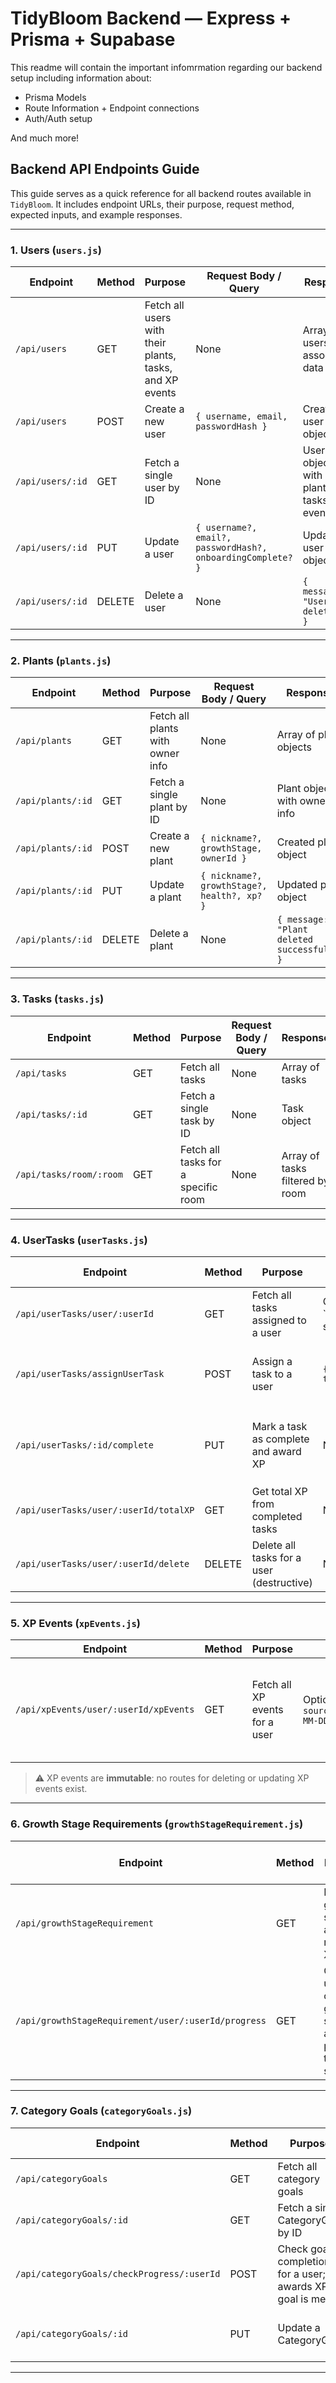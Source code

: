 # TidyBloom Backend — Express + Prisma + Supabase


This readme will contain the important infomrmation regarding our backend setup including information about:

- Prisma Models
- Route Information + Endpoint connections
- Auth/Auth setup

And much more!

## Backend API Endpoints Guide

This guide serves as a quick reference for all backend routes available in ```TidyBloom```. It includes endpoint URLs, their purpose, request method, expected inputs, and example responses.

---

### **1. Users (`users.js`)**

| Endpoint | Method | Purpose | Request Body / Query | Response |
|----------|--------|---------|-------------------|---------|
| `/api/users` | GET | Fetch all users with their plants, tasks, and XP events | None | Array of users with associated data |
| `/api/users` | POST | Create a new user | `{ username, email, passwordHash }` | Created user object |
| `/api/users/:id` | GET | Fetch a single user by ID | None | User object with plants, tasks, XP events |
| `/api/users/:id` | PUT | Update a user | `{ username?, email?, passwordHash?, onboardingComplete? }` | Updated user object |
| `/api/users/:id` | DELETE | Delete a user | None | `{ message: "User deleted" }` |

---

### **2. Plants (`plants.js`)**

| Endpoint | Method | Purpose | Request Body / Query | Response |
|----------|--------|---------|-------------------|---------|
| `/api/plants` | GET | Fetch all plants with owner info | None | Array of plant objects |
| `/api/plants/:id` | GET | Fetch a single plant by ID | None | Plant object with owner info |
| `/api/plants/:id` | POST | Create a new plant | `{ nickname?, growthStage, ownerId }` | Created plant object |
| `/api/plants/:id` | PUT | Update a plant | `{ nickname?, growthStage?, health?, xp? }` | Updated plant object |
| `/api/plants/:id` | DELETE | Delete a plant | None | `{ message: "Plant deleted successfully" }` |

---

### **3. Tasks (`tasks.js`)**

| Endpoint | Method | Purpose | Request Body / Query | Response |
|----------|--------|---------|-------------------|---------|
| `/api/tasks` | GET | Fetch all tasks | None | Array of tasks |
| `/api/tasks/:id` | GET | Fetch a single task by ID | None | Task object |
| `/api/tasks/room/:room` | GET | Fetch all tasks for a specific room | None | Array of tasks filtered by room |

---

### **4. UserTasks (`userTasks.js`)**

| Endpoint | Method | Purpose | Request Body / Query | Response |
|----------|--------|---------|-------------------|---------|
| `/api/userTasks/user/:userId` | GET | Fetch all tasks assigned to a user | Optional query: `?status=PENDING|COMPLETED|EXPIRED` | Array of UserTask objects with task details |
| `/api/userTasks/assignUserTask` | POST | Assign a task to a user | `{ userId, taskId }` | Created UserTask object with task and user info |
| `/api/userTasks/:id/complete` | PUT | Mark a task as complete and award XP | None | Updated UserTask object; logs XP in `xPEvent` table |
| `/api/userTasks/user/:userId/totalXP` | GET | Get total XP from completed tasks | None | `{ totalXP: number }` |
| `/api/userTasks/user/:userId/delete` | DELETE | Delete all tasks for a user (destructive) | None | `{ message: "Deleted X task(s) for user {userId}" }` |

---

### **5. XP Events (`xpEvents.js`)**

| Endpoint | Method | Purpose | Request Body / Query | Response |
|----------|--------|---------|-------------------|---------|
| `/api/xpEvents/user/:userId/xpEvents` | GET | Fetch all XP events for a user | Optional query: `?source=taskCompletion&startDate=YYYY-MM-DD&endDate=YYYY-MM-DD` | Array of XPEvent objects including associated UserTask and Task info |

> ⚠️ XP events are **immutable**: no routes for deleting or updating XP events exist.

---

### **6. Growth Stage Requirements (`growthStageRequirement.js`)**

| Endpoint | Method | Purpose | Request Body / Query | Response |
|----------|--------|---------|-------------------|---------|
| `/api/growthStageRequirement` | GET | Fetch all growth stages and required XP | None | Array of GrowthStageRequirement objects |
| `/api/growthStageRequirement/user/:userId/progress` | GET | Check a user's current growth stage and progress to next stage | None | `{ userId, totalXP, currentStage, nextStage, progressToNext }` |

---

### **7. Category Goals (`categoryGoals.js`)**

| Endpoint | Method | Purpose | Request Body / Query | Response |
|----------|--------|---------|-------------------|---------|
| `/api/categoryGoals` | GET | Fetch all category goals | None | Array of CategoryGoal objects |
| `/api/categoryGoals/:id` | GET | Fetch a single CategoryGoal by ID | None | CategoryGoal object |
| `/api/categoryGoals/checkProgress/:userId` | POST | Check goal completion for a user; awards XP if goal is met | None | `{ message: string, completedGoals: [CategoryGoal] }` |
| `/api/categoryGoals/:id` | PUT | Update a CategoryGoal | `{ room?, subcategory?, frequency?, requiredTasks?, isActive? }` | Updated CategoryGoal object |

---
